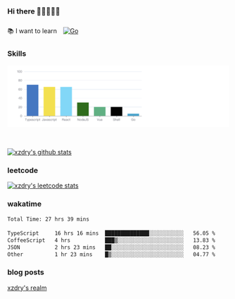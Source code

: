 ### Hi there 👋👋👋👋👋

 :books: I want to learn <a href="https://go.dev/" target="_blank"><img style="margin: 10px" src="https://profilinator.rishav.dev/skills-assets/go-original.svg" alt="Go" height="50" /></a>  

### Skills
![](img/2022-09-05-22-04-20.png)

<br />

[![xzdry's github stats](https://github-readme-stats.vercel.app/api?username=xzdry&count_private=true&show_icons=true&theme=vue)](https://github.com/xzdry)

### leetcode
[![xzdry's leetcode stats](https://leetcard.jacoblin.cool/xzdry-2?theme=light&font=Anek%20Kannada&site=cn)](https://leetcode.cn/u/xzdry-2/)

### wakatime
<!--START_SECTION:waka-->

```text
Total Time: 27 hrs 39 mins

TypeScript     16 hrs 16 mins  ██████████████░░░░░░░░░░░   56.05 %
CoffeeScript   4 hrs           ███▒░░░░░░░░░░░░░░░░░░░░░   13.83 %
JSON           2 hrs 23 mins   ██░░░░░░░░░░░░░░░░░░░░░░░   08.23 %
Other          1 hr 23 mins    █▒░░░░░░░░░░░░░░░░░░░░░░░   04.77 %
```

<!--END_SECTION:waka-->

### blog posts
[xzdry's realm](https://www.justdry.net/)
